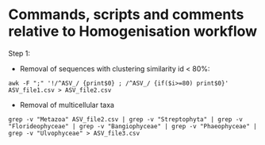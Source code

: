 # Commands, scripts and comments relative to Homogenisation workflow

Step 1:
* Removal of sequences with clustering similarity id < 80%:
```
awk -F ";" '!/^ASV_/ {print$0} ; /^ASV_/ {if($i>=80) print$0}' ASV_file1.csv > ASV_file2.csv

```

* Removal of multicellular taxa
```
grep -v "Metazoa" ASV_file2.csv | grep -v "Streptophyta" | grep -v "Florideophyceae" | grep -v "Bangiophyceae" | grep -v "Phaeophyceae" | grep -v "Ulvophyceae" > ASV_file3.csv
```
